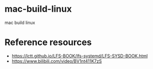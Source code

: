 # mac-build-linux
mac build linux

# Reference resources
- https://lctt.github.io/LFS-BOOK/lfs-systemd/LFS-SYSD-BOOK.html
- https://www.bilibili.com/video/BV1nt411K7zS
